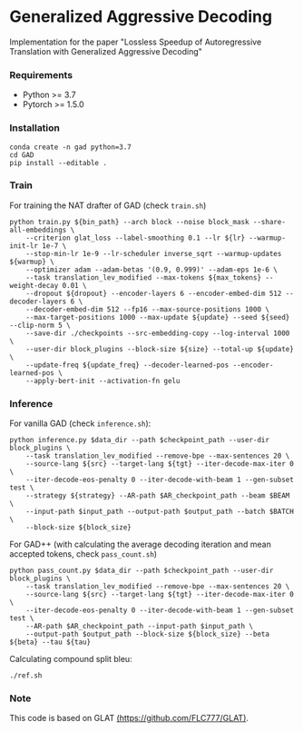 # Generalized Aggressive Decoding

Implementation for the paper "Lossless Speedup of Autoregressive Translation with
Generalized Aggressive Decoding"

### Requirements

- Python >= 3.7
- Pytorch >= 1.5.0

### Installation

```
conda create -n gad python=3.7
cd GAD
pip install --editable .
```

### Train

For training the NAT drafter of GAD (check `train.sh`)

```
python train.py ${bin_path} --arch block --noise block_mask --share-all-embeddings \
    --criterion glat_loss --label-smoothing 0.1 --lr ${lr} --warmup-init-lr 1e-7 \
    --stop-min-lr 1e-9 --lr-scheduler inverse_sqrt --warmup-updates ${warmup} \
    --optimizer adam --adam-betas '(0.9, 0.999)' --adam-eps 1e-6 \
    --task translation_lev_modified --max-tokens ${max_tokens} --weight-decay 0.01 \
    --dropout ${dropout} --encoder-layers 6 --encoder-embed-dim 512 --decoder-layers 6 \
    --decoder-embed-dim 512 --fp16 --max-source-positions 1000 \
    --max-target-positions 1000 --max-update ${update} --seed ${seed} --clip-norm 5 \
    --save-dir ./checkpoints --src-embedding-copy --log-interval 1000 \
    --user-dir block_plugins --block-size ${size} --total-up ${update} \
    --update-freq ${update_freq} --decoder-learned-pos --encoder-learned-pos \
    --apply-bert-init --activation-fn gelu
```

### Inference

For vanilla GAD  (check `inference.sh`):

```
python inference.py $data_dir --path $checkpoint_path --user-dir block_plugins \
    --task translation_lev_modified --remove-bpe --max-sentences 20 \
    --source-lang ${src} --target-lang ${tgt} --iter-decode-max-iter 0 \
    --iter-decode-eos-penalty 0 --iter-decode-with-beam 1 --gen-subset test \
    --strategy ${strategy} --AR-path $AR_checkpoint_path --beam $BEAM \
    --input-path $input_path --output-path $output_path --batch $BATCH \
    --block-size ${block_size}
```

For GAD++ (with calculating the average decoding iteration and mean accepted tokens, check `pass_count.sh`)

```
python pass_count.py $data_dir --path $checkpoint_path --user-dir block_plugins \
    --task translation_lev_modified --remove-bpe --max-sentences 20 \
    --source-lang ${src} --target-lang ${tgt} --iter-decode-max-iter 0 \
    --iter-decode-eos-penalty 0 --iter-decode-with-beam 1 --gen-subset test \
    --AR-path $AR_checkpoint_path --input-path $input_path \
    --output-path $output_path --block-size ${block_size} --beta ${beta} --tau ${tau}
```

Calculating compound split bleu:

```
./ref.sh
```

### Note

This code is based on GLAT [(https://github.com/FLC777/GLAT)](https://github.com/FLC777/GLAT). 

